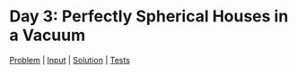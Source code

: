 # Day 3: Perfectly Spherical Houses in a Vacuum

[Problem](https://adventofcode.com/2015/day/3) | [Input](./input.txt) | [Solution](./index.js) | [Tests](./index.test.js)
